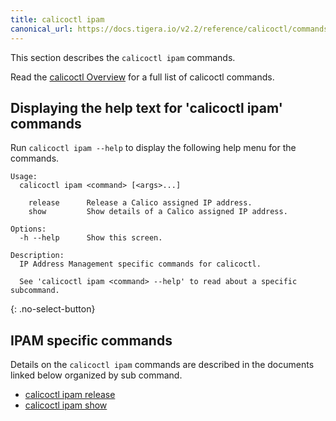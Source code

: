 ```yaml
---
title: calicoctl ipam
canonical_url: https://docs.tigera.io/v2.2/reference/calicoctl/commands/ipam/
---
```


This section describes the `calicoctl ipam` commands.

Read the [calicoctl Overview]({{site.baseurl}}/{{page.version}}/reference/calicoctl/) for a full list of calicoctl commands.

## Displaying the help text for 'calicoctl ipam' commands

Run `calicoctl ipam --help` to display the following help menu for the
commands.

```
Usage:
  calicoctl ipam <command> [<args>...]

    release      Release a Calico assigned IP address.
    show         Show details of a Calico assigned IP address.

Options:
  -h --help      Show this screen.

Description:
  IP Address Management specific commands for calicoctl.

  See 'calicoctl ipam <command> --help' to read about a specific subcommand.
```
{: .no-select-button}

## IPAM specific commands

Details on the `calicoctl ipam` commands are described in the documents linked below
organized by sub command.

-  [calicoctl ipam release]({{site.baseurl}}/{{page.version}}/reference/calicoctl/commands/ipam/release)
-  [calicoctl ipam show]({{site.baseurl}}/{{page.version}}/reference/calicoctl/commands/ipam/show)
